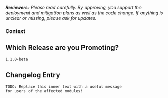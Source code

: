 <!-- Authors: Please fill out this form carefully and completely -->
_**Reviewers:** Please read carefully. By approving, you support the deployment and mitigation plans as well as the code change. If anything is unclear or missing, please ask for updates._

### Context

<!--
This section ties together context explaining why this pull request exists.

Code changes should be in response to an issue. If one does not already exist, create one in the relevant repository.
Link related discussions, comments, pull requests, and releases.
-->

## Which Release are you Promoting?

<!--
Please specify the release version tag you are promoting to release if not the latest release version committed.
-->

```
1.1.0-beta
```


## Changelog Entry

<!-- Describe your Pull Request changes here, as normal -->

```
TODO: Replace this inner text with a useful message
for users of the affected modules!
```
